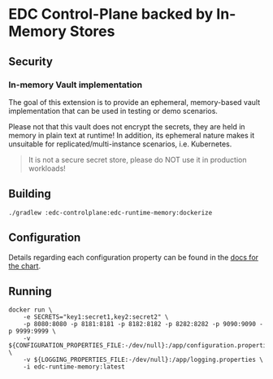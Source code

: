 # EDC Control-Plane backed by In-Memory Stores

## Security

### In-memory Vault implementation

The goal of this extension is to provide an ephemeral, memory-based vault implementation that can be used in testing or
demo scenarios.

Please not that this vault does not encrypt the secrets, they are held in memory in plain text at runtime! In addition,
its ephemeral nature makes it unsuitable for replicated/multi-instance scenarios, i.e. Kubernetes.

> It is not a secure secret store, please do NOT use it in production workloads!

## Building

```shell
./gradlew :edc-controlplane:edc-runtime-memory:dockerize
```

## Configuration
Details regarding each configuration property can be found in the [docs for the chart](https://github.com/eclipse-tractusx/tractusx-edc/blob/main/charts/tractusx-connector-memory/README.md#values).

## Running

```shell
docker run \
    -e SECRETS="key1:secret1,key2:secret2" \
    -p 8080:8080 -p 8181:8181 -p 8182:8182 -p 8282:8282 -p 9090:9090 -p 9999:9999 \
    -v ${CONFIGURATION_PROPERTIES_FILE:-/dev/null}:/app/configuration.properties \
    -v ${LOGGING_PROPERTIES_FILE:-/dev/null}:/app/logging.properties \
    -i edc-runtime-memory:latest
```

